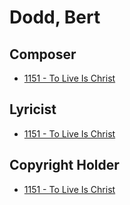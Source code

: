 # Dodd, Bert

## Composer

- [1151 - To Live Is Christ](/hymns/1151.md)

## Lyricist

- [1151 - To Live Is Christ](/hymns/1151.md)

## Copyright Holder

- [1151 - To Live Is Christ](/hymns/1151.md)


